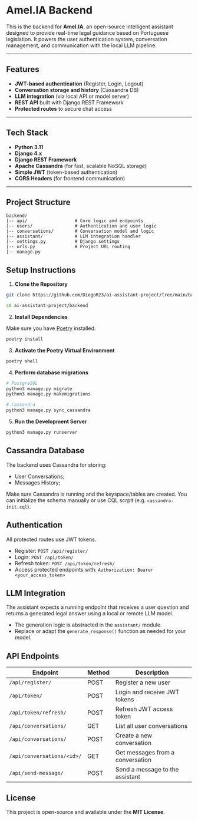 # Amel.IA Backend

This is the backend for **Amel.IA**, an open-source intelligent assistant designed to provide real-time legal guidance based on Portuguese legislation. It powers the user authentication system, conversation management, and communication with the local LLM pipeline.

---

## Features

- **JWT-based authentication** (Register, Login, Logout)
- **Conversation storage and history** (Cassandra DB)
- **LLM integration** (via local API or model server)
- **REST API** built with Django REST Framework
- **Protected routes** to secure chat access

---

## Tech Stack

- **Python 3.11**
- **Django 4.x**
- **Django REST Framework**
- **Apache Cassandra** (for fast, scalable NoSQL storage)
- **Simple JWT** (token-based authentication)
- **CORS Headers** (for frontend communication)

---

## Project Structure

```text
backend/
|-- api/                  # Core logic and endpoints
|-- users/                # Authentication and user logic
|-- conversations/        # Conversation model and logic
|-- assistant/            # LLM integration handler
|-- settings.py           # Django settings
|-- urls.py               # Project URL routing
|-- manage.py
```

## Setup Instructions
1. **Clone the Repository**
```bash
git clone https://github.com/DiogoR23/ai-assistant-project/tree/main/backend

cd ai-assistant-project/backend
```

2. **Install Dependencies**

Make sure you have [Poetry](https://python-poetry.org/docs/#ci-recommendations) installed.
```bash
poetry install
```

3. **Activate the Poetry Virtual Environment**
```bash
poetry shell
```

4. **Perform database migrations**

```bash
# PostgreSQL
python3 manage.py migrate
python3 manage.py makemigrations

# Cassandra
python3 manage.py sync_cassandra
```

5. **Run the Development Server**
```bash
python3 manage.py runserver
```

## Cassandra Database

The backend uses Cassandra for storing:
- User Conversations;
- Messages History;

Make sure Cassandra is running and the keyspace/tables are created. You can initialize the schema manually or use CQL scrpit (e.g. `cassandra-init.cql`).

## Authentication

All protected routes use JWT tokens.
- Register: `POST /api/register/`
- Login: `POST /api/token/`
- Refresh token: `POST /api/token/refresh/`
- Access protected endpoints with: `Authorization: Bearer <your_access_token>`

## LLM Integration

The assistant expects a running endpoint that receives a user question and returns a generated legal answer using a local or remote LLM model.
- The generation logic is abstracted in the `assistant/` module.
- Replace or adapt the `generate_response()` function as needed for your model.

## API Endpoints

| Endpoint                   | Method | Description                      |
| -------------------------- | ------ | -------------------------------- |
| `/api/register/`           | POST   | Register a new user              |
| `/api/token/`              | POST   | Login and receive JWT tokens     |
| `/api/token/refresh/`      | POST   | Refresh JWT access token         |
| `/api/conversations/`      | GET    | List all user conversations      |
| `/api/conversations/`      | POST   | Create a new conversation        |
| `/api/conversations/<id>/` | GET    | Get messages from a conversation |
| `/api/send-message/`       | POST   | Send a message to the assistant  |

## License
This project is open-source and available under the **MIT License**.
